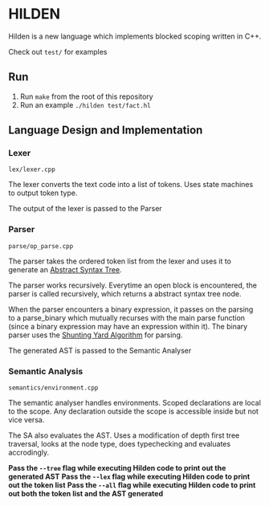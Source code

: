 # HILDEN

Hilden is a new language which implements blocked scoping written in C++.

Check out `test/` for examples

## Run

1. Run `make` from the root of this repository
2. Run an example `./hilden test/fact.hl`

## Language Design and Implementation

### Lexer
`lex/lexer.cpp`

The lexer converts the text code into a list of tokens. Uses state machines to output token type.

The output of the lexer is passed to the Parser

### Parser
`parse/op_parse.cpp`

The parser takes the ordered token list from the lexer and uses it to generate an [Abstract Syntax Tree](https://en.wikipedia.org/wiki/Abstract_syntax_tree).

The parser works recursively. Everytime an open block is encountered, the parser is called recursively, which returns a abstract syntax tree node.

When the parser encounters a binary expression, it passes on the parsing to a parse_binary which mutually recurses with the main parse function (since a binary expression may have an expression within it). The binary parser uses the [Shunting Yard Algorithm](https://en.wikipedia.org/wiki/Shunting_yard_algorithm) for parsing.

The generated AST is passed to the Semantic Analyser

### Semantic Analysis
`semantics/environment.cpp`

The semantic analyser handles environments. Scoped declarations are local to the scope. Any declaration outside the scope is accessible inside but not vice versa.

The SA also evaluates the AST. Uses a modification of depth first tree traversal, looks at the node type, does typechecking and evaluates accrodingly.

**Pass the `--tree` flag while executing Hilden code to print out the generated AST**
**Pass the `--lex` flag while executing Hilden code to print out the token list**
**Pass the `--all` flag while executing Hilden code to print out both the token list and the AST generated**

